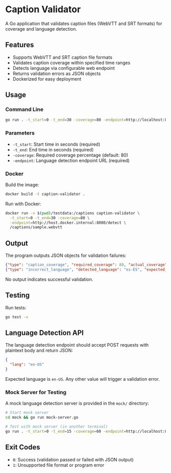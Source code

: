 # Caption Validator

A Go application that validates caption files (WebVTT and SRT formats) for coverage and language detection.

## Features

- Supports WebVTT and SRT caption file formats
- Validates caption coverage within specified time ranges
- Detects language via configurable web endpoint
- Returns validation errors as JSON objects
- Dockerized for easy deployment

## Usage

### Command Line

```bash
go run . -t_start=0 -t_end=30 -coverage=80 -endpoint=http://localhost:8080/detect testdata/sample.webvtt
```

### Parameters

- `-t_start`: Start time in seconds (required)
- `-t_end`: End time in seconds (required) 
- `-coverage`: Required coverage percentage (default: 80)
- `-endpoint`: Language detection endpoint URL (required)

### Docker

Build the image:
```bash
docker build -t caption-validator .
```

Run with Docker:
```bash
docker run -v $(pwd)/testdata:/captions caption-validator \
  -t_start=0 -t_end=30 -coverage=80 \
  -endpoint=http://host.docker.internal:8080/detect \
  /captions/sample.webvtt
```

## Output

The program outputs JSON objects for validation failures:

```json
{"type": "caption_coverage", "required_coverage": 80, "actual_coverage": 45.5, "start_time": 0, "end_time": 30, "description": "Caption coverage of 45.50% is below required 80.00%"}
{"type": "incorrect_language", "detected_language": "es-ES", "expected_language": "en-US", "description": "Detected language 'es-ES' does not match expected 'en-US'"}
```

No output indicates successful validation.

## Testing

Run tests:
```bash
go test -v
```

## Language Detection API

The language detection endpoint should accept POST requests with plaintext body and return JSON:

```json
{
  "lang": "en-US"
}
```

Expected language is `en-US`. Any other value will trigger a validation error.

### Mock Server for Testing

A mock language detection server is provided in the `mock/` directory:

```bash
# Start mock server
cd mock && go run mock-server.go

# Test with mock server (in another terminal)
go run . -t_start=0 -t_end=15 -coverage=60 -endpoint=http://localhost:8081/detect testdata/sample.webvtt
```

## Exit Codes

- `0`: Success (validation passed or failed with JSON output)
- `1`: Unsupported file format or program error